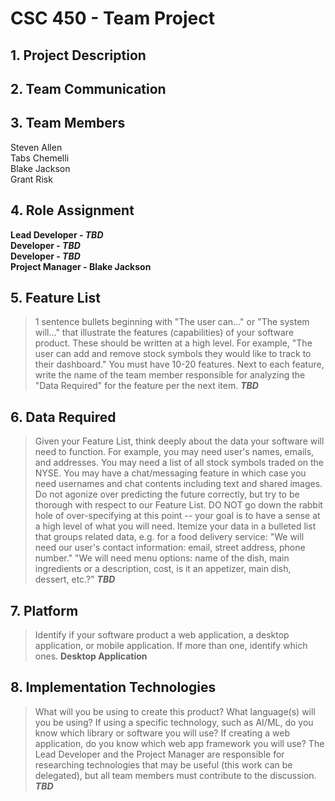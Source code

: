 # CSC 450 - Team Project

## 1. Project Description

## 2. Team Communication

## 3. Team Members
Steven Allen <br>
Tabs Chemelli <br>
Blake Jackson <br>
Grant Risk <br>

## 4. Role Assignment 
**Lead Developer - _TBD_ <br>
Developer - _TBD_ <br>
Developer - _TBD_ <br>
Project Manager - Blake Jackson** <br>

## 5. Feature List
>1 sentence bullets beginning with "The user can..." or "The system will..." that illustrate the features (capabilities) of your software product. These should be written at a high level. For example, "The user can add and remove stock symbols they would like to track to their dashboard." You must have 10-20 features.
>Next to each feature, write the name of the team member responsible for analyzing the "Data Required" for the feature per the next item.
**_TBD_** <br>

## 6. Data Required
>Given your Feature List, think deeply about the data your software will need to function. For example, you may need user's names, emails, and addresses. You may need a list of all stock symbols traded on the NYSE. You may have a chat/messaging feature in which case you need usernames and chat contents including text and shared images. Do not agonize over predicting the future correctly, but try to be thorough with respect to our Feature List.
>DO NOT go down the rabbit hole of over-specifying at this point -- your goal is to have a sense at a high level of what you will need. Itemize your data in a bulleted list that groups related data, e.g. for a food delivery service:
>"We will need our user's contact information: email, street address, phone number."
>"We will need menu options: name of the dish, main ingredients or a description, cost, is it an appetizer, main dish, dessert, etc.?"
**_TBD_** <br>

## 7. Platform
>Identify if your software product a web application, a desktop application, or mobile application. If more than one, identify which ones.
**Desktop Application**

## 8. Implementation Technologies
>What will you be using to create this product? What language(s) will you be using? If using a specific technology, such as AI/ML, do you know which library or software you will use? If creating a web application, do you know which web app framework you will use? The Lead Developer and the Project Manager are responsible for researching technologies that may be useful (this work can be delegated), but all team members must contribute to the discussion.
**_TBD_**
